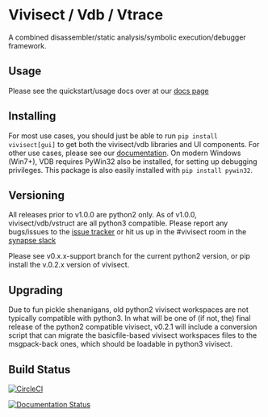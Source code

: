 # Vivisect / Vdb / Vtrace

A combined disassembler/static analysis/symbolic execution/debugger framework.

## Usage

Please see the quickstart/usage docs over at our [docs page](https://vivisect.readthedocs.io/en/latest/)

## Installing

For most use cases, you should just be able to run `pip install vivisect[gui]` to get both the vivisect/vdb libraries and UI components. For other use cases, please see our [documentation](https://vivisect.readthedocs.io/en/latest/).
On modern Windows (Win7+), VDB requires PyWin32 also be installed, for setting up debugging privileges.  This package is also easily installed with `pip install pywin32`.


## Versioning

All releases prior to v1.0.0 are python2 only. As of v1.0.0, vivisect/vdb/vstruct
are all python3 compatible. Please report any bugs/issues to the [issue tracker](https://github.com/vivisect/vivisect/issues)
or hit us up in the #vivisect room in the [synapse slack](http://slackinvite.vertex.link/)

Please see v0.x.x-support branch for the current python2 version, or pip install
the v.0.2.x version of vivisect.

## Upgrading

Due to fun pickle shenanigans, old python2 vivisect workspaces are not typically
compatible with python3. In what will be one of (if not, the) final release of the
python2 compatible vivisect, v0.2.1 will include a conversion script that can migrate
the basicfile-based vivisect workspaces files to the msgpack-back ones, which should
be loadable in python3 vivisect.

## Build Status

[![CircleCI](https://circleci.com/gh/vivisect/vivisect/tree/master.svg?style=svg)](https://circleci.com/gh/vivisect/vivisect/tree/master)

[![Documentation Status](https://readthedocs.org/projects/vivisect/badge/?version=latest)](https://vivisect.readthedocs.io/en/latest/?badge=latest)
